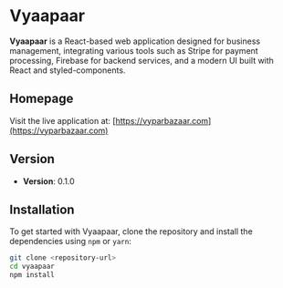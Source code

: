 # Vyaapaar

**Vyaapaar** is a React-based web application designed for business management, integrating various tools such as Stripe for payment processing, Firebase for backend services, and a modern UI built with React and styled-components.

## Homepage

Visit the live application at: [https://vyparbazaar.com](https://vyparbazaar.com)

## Version

- **Version**: 0.1.0

## Installation

To get started with Vyaapaar, clone the repository and install the dependencies using `npm` or `yarn`:

```bash
git clone <repository-url>
cd vyaapaar
npm install
